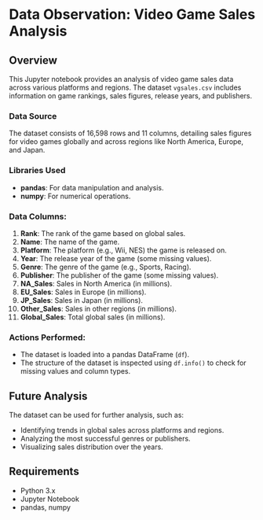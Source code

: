 # Data Observation: Video Game Sales Analysis

## Overview
This Jupyter notebook provides an analysis of video game sales data across various platforms and regions. The dataset `vgsales.csv` includes information on game rankings, sales figures, release years, and publishers.

### Data Source
The dataset consists of 16,598 rows and 11 columns, detailing sales figures for video games globally and across regions like North America, Europe, and Japan.

### Libraries Used
- **pandas**: For data manipulation and analysis.
- **numpy**: For numerical operations.

### Data Columns:
1. **Rank**: The rank of the game based on global sales.
2. **Name**: The name of the game.
3. **Platform**: The platform (e.g., Wii, NES) the game is released on.
4. **Year**: The release year of the game (some missing values).
5. **Genre**: The genre of the game (e.g., Sports, Racing).
6. **Publisher**: The publisher of the game (some missing values).
7. **NA_Sales**: Sales in North America (in millions).
8. **EU_Sales**: Sales in Europe (in millions).
9. **JP_Sales**: Sales in Japan (in millions).
10. **Other_Sales**: Sales in other regions (in millions).
11. **Global_Sales**: Total global sales (in millions).

### Actions Performed:
- The dataset is loaded into a pandas DataFrame (`df`).
- The structure of the dataset is inspected using `df.info()` to check for missing values and column types.

## Future Analysis
The dataset can be used for further analysis, such as:
- Identifying trends in global sales across platforms and regions.
- Analyzing the most successful genres or publishers.
- Visualizing sales distribution over the years.

## Requirements
- Python 3.x
- Jupyter Notebook
- pandas, numpy
